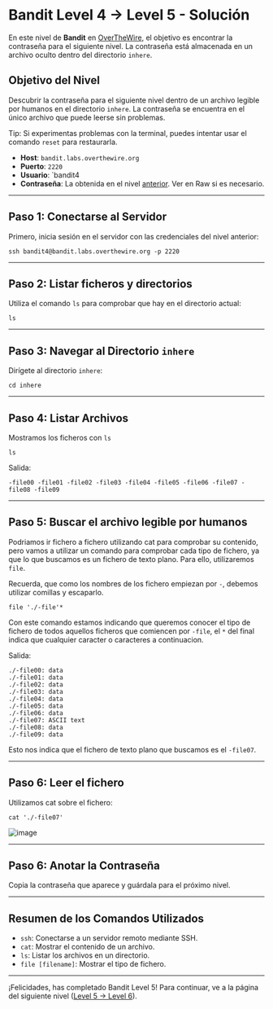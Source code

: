 # Bandit Level 4 -> Level 5 - Solución

En este nivel de **Bandit** en [OverTheWire](https://overthewire.org/wargames/bandit/bandit5.html), el objetivo es encontrar la contraseña para el siguiente nivel. La contraseña está almacenada en un archivo oculto dentro del directorio `inhere`.

## Objetivo del Nivel
Descubrir la contraseña para el siguiente nivel dentro de un archivo legible por humanos en el directorio `inhere`. La contraseña se encuentra en el único archivo que puede leerse sin problemas.

Tip: Si experimentas problemas con la terminal, puedes intentar usar el comando `reset` para restaurarla.

- **Host**: `bandit.labs.overthewire.org`
- **Puerto**: `2220`
- **Usuario**: `bandit4
- **Contraseña**: La obtenida en el nivel [anterior](/Bandit4/Readme.md). Ver en Raw si es necesario. <!-- 2WmrDFRmJIq3IPxneAaMGhap0pFhF3NJ -->

---

## Paso 1: Conectarse al Servidor
Primero, inicia sesión en el servidor con las credenciales del nivel anterior:

```
ssh bandit4@bandit.labs.overthewire.org -p 2220
```

---

## Paso 2: Listar ficheros y directorios
Utiliza el comando `ls` para comprobar que hay en el directorio actual:

```
ls
```

---

## Paso 3: Navegar al Directorio `inhere`
Dirígete al directorio `inhere`:

```
cd inhere
```

---

## Paso 4: Listar Archivos
Mostramos los ficheros con `ls`

```
ls
```

Salida:

```
-file00 -file01 -file02 -file03 -file04 -file05 -file06 -file07 -file08 -file09
```

---

## Paso 5: Buscar el archivo legible por humanos
Podriamos ir fichero a fichero utilizando cat para comprobar su contenido, pero vamos a utilizar un comando para comprobar cada tipo de fichero, ya que lo que buscamos es un fichero de texto plano. Para ello, utilizaremos `file`.

Recuerda, que como los nombres de los fichero empiezan por `-`, debemos utilizar comillas y escaparlo.
```
file './-file'*
```

Con este comando estamos indicando que queremos conocer el tipo de fichero de todos aquellos ficheros que comiencen por `-file`, el `*` del final indica que cualquier caracter o caracteres a continuacion.

Salida:

```
./-file00: data
./-file01: data
./-file02: data
./-file03: data
./-file04: data
./-file05: data
./-file06: data
./-file07: ASCII text
./-file08: data
./-file09: data
```

Esto nos indica que el fichero de texto plano que buscamos es el `-file07`.

---

## Paso 6: Leer el fichero
Utilizamos cat sobre el fichero:

```
cat './-file07'
```

![image](https://github.com/user-attachments/assets/4023fad4-4185-4da9-9b80-ae718b36b900)


---

## Paso 6: Anotar la Contraseña
Copia la contraseña que aparece y guárdala para el próximo nivel.

---

## Resumen de los Comandos Utilizados
* `ssh`: Conectarse a un servidor remoto mediante SSH.
* `cat`: Mostrar el contenido de un archivo.
* `ls`: Listar los archivos en un directorio.
* `file [filename]`: Mostrar el tipo de fichero.
---

¡Felicidades, has completado Bandit Level 5! Para continuar, ve a la página del siguiente nivel ([Level 5 -> Level 6](/Bandit6/Readme.md)).
